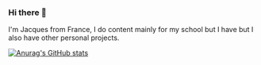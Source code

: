 ### Hi there 👋

I'm Jacques from France, I do content mainly for my school but I have but I also have other personal projects.

[![Anurag's GitHub stats](https://github-readme-stats.vercel.app/api?username=Evonya&count_private=true&show_icons=true&theme=dracula&include_all_commits)](https://github.com/anuraghazra/github-readme-stats)
